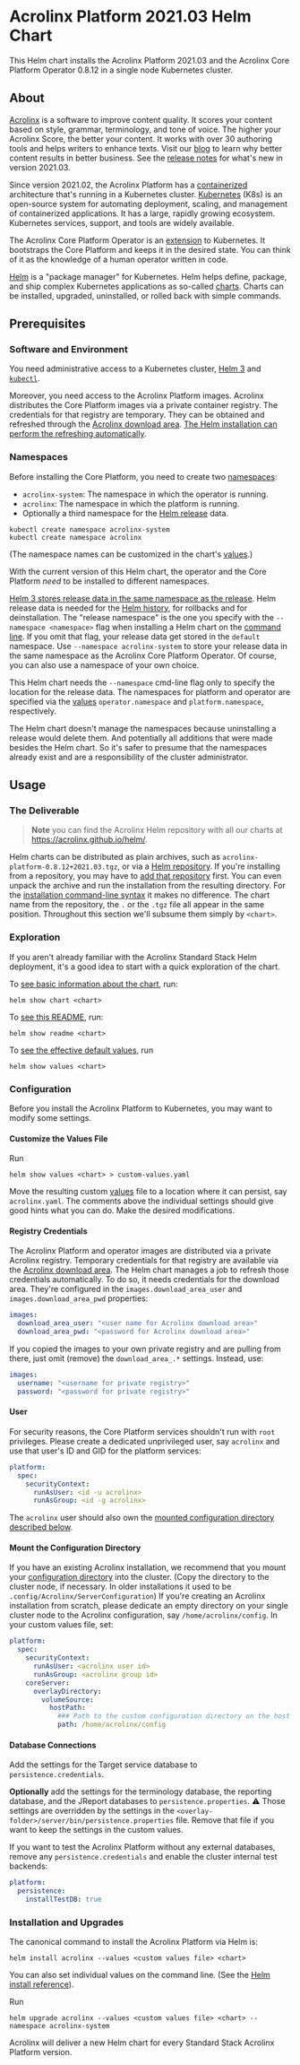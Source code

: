 Acrolinx Platform 2021.03 Helm Chart
===========================================================

This Helm chart installs the Acrolinx Platform 2021.03 and the Acrolinx Core Platform Operator 0.8.12 in a single node Kubernetes cluster.

About
-------

[Acrolinx][acrolinx-platform] is a software to improve content quality.
It scores your content based on style, grammar, terminology, and tone of voice.
The higher your Acrolinx Score, the better your content.
It works with over 30 authoring tools and helps writers to enhance texts.
Visit our [blog][acrolinx-blog] to learn why better content results in better business.
See the [release notes][acrolinx-release-notes] for what's new in version 2021.03.

Since version 2021.02, the Acrolinx Platform has a [containerized][docker-what-is-a-container] architecture that's running in a Kubernetes cluster.
[Kubernetes][kubernetes-home] (K8s) is an open-source system for automating deployment, scaling, and management of containerized applications.
It has a large, rapidly growing ecosystem.
Kubernetes services, support, and tools are widely available.

The Acrolinx Core Platform Operator is an [extension][kubernetes-operator-pattern] to Kubernetes.
It bootstraps the Core Platform and keeps it in the desired state.
You can think of it as the knowledge of a human operator written in code.

[Helm][helm-home] is a "package manager" for Kubernetes.
Helm helps define, package, and ship complex Kubernetes applications as so-called [charts][helm-charts].
Charts can be installed, upgraded, uninstalled, or rolled back with simple commands.


Prerequisites
--------------

### Software and Environment

You need administrative access to a Kubernetes cluster, [Helm 3][helm-3] and [`kubectl`][kubernetes-kubectl].

Moreover, you need access to the Acrolinx Platform images.
Acrolinx distributes the Core Platform images via a private container registry. 
The credentials for that registry are temporary. 
They can be obtained and refreshed through the [Acrolinx download area][acrolinx-docs-download-area].
[The Helm installation can perform the refreshing automatically][this-creds].

### Namespaces

Before installing the Core Platform, you need to create two [namespaces][kubernetes-namespaces]:
* `acrolinx-system`: The namespace in which the operator is running.
* `acrolinx`: The namespace in which the platform is running.
* Optionally a third namespace for the [Helm release][helm-concepts] data.
```shell
kubectl create namespace acrolinx-system
kubectl create namespace acrolinx
```
(The namespace names can be customized in the chart's [values][helm-value-files].)

With the current version of this Helm chart, the operator and the Core Platform _need_ to be installed to different namespaces.

[Helm 3 stores release data in the same namespace as the release][helm-release-data-namespace].
Helm release data is needed for the [Helm history][helm-history], for rollbacks and for deinstallation.
The "release namespace" is the one you specify with the `--namespace <namespace>` flag when installing a Helm chart on the [command line][this-usage].
If you omit that flag, your release data get stored in the `default` namespace.
Use `--namespace acrolinx-system` to store your release data in the same namespace as the Acrolinx Core Platform Operator.
Of course, you can also use a namespace of your own choice.

This Helm chart needs the `--namespace` cmd-line flag only to specify the location for the release data.
The namespaces for platform and operator are specified via the [values][helm-value-files] `operator.namespace` and `platform.namespace`, respectively.

The Helm chart doesn't manage the namespaces because uninstalling a release would delete them.
And potentially all additions that were made besides the Helm chart.
So it's safer to presume that the namespaces already exist and are a responsibility of the cluster administrator.


Usage
-------

### The Deliverable

> **Note** you can find the Acrolinx Helm repository with all our charts at https://acrolinx.github.io/helm/.

Helm charts can be distributed as plain archives, such as `acrolinx-platform-0.8.12+2021.03.tgz`, or via a [Helm repository][helm-repos].
If you're installing from a repository, you may have to [add that repository][helm-repo-add] first.
You can even unpack the archive and run the installation from the resulting directory.
For the [installation command-line syntax][helm-install] it makes no difference.
The chart name from the repository, the `.` or the `.tgz` file all appear in the same position.
Throughout this section we'll subsume them simply by `<chart>`.

### Exploration

If you aren't already familiar with the Acrolinx Standard Stack Helm deployment, it's a good idea to start with a quick exploration of the chart.

To [see basic information about the chart][helm-show-chart], run:
```shell
helm show chart <chart>
```

To [see this README][helm-show-readme], run:
```shell
helm show readme <chart>
```

To [see the effective default values][helm-show-values], run
```shell
helm show values <chart>
```

### Configuration

Before you install the Acrolinx Platform to Kubernetes, you may want to modify some settings.

#### Customize the Values File
Run
```shell
helm show values <chart> > custom-values.yaml
```
Move the resulting custom [values][helm-value-files] file to a location where it can persist, say `acrolinx.yaml`.
The comments above the individual settings should give good hints what you can do.
Make the desired modifications.

#### Registry Credentials

The Acrolinx Platform and operator images are distributed via a private Acrolinx registry. 
Temporary credentials for that registry are available via the [Acrolinx download area][acrolinx-docs-download-area].
The Helm chart manages a job to refresh those credentials automatically.
To do so, it needs credentials for the download area. 
They're configured in the `images.download_area_user` and `images.download_area_pwd` properties:
```yaml
images:
  download_area_user: "<user name for Acrolinx download area>"
  download_area_pwd: "<password for Acrolinx download area>"
```

If you copied the images to your own private registry and are pulling from there, just omit (remove) the `download_area_.*` settings.
Instead, use: 
```yaml
images:
  username: "<username for private registry>"
  password: "<password for private registry>"
```

#### User
For security reasons, the Core Platform services shouldn't run with `root` privileges. 
Please create a dedicated unprivileged user, say `acrolinx` and use that user's ID and GID for the platform services:
```yaml
platform:
  spec:
    securityContext:
      runAsUser: <id -u acrolinx>
      runAsGroup: <id -g acrolinx>
```
The `acrolinx` user should also own the [mounted configuration directory described below][this-mount-overlay].

#### Mount the Configuration Directory

If you have an existing Acrolinx installation, we recommend that you mount your [configuration directory][acrolinx-docs-configuration-directory] into the cluster.
(Copy the directory to the cluster node, if necessary. In older installations it used to be `.config/Acrolinx/ServerConfiguration`)
If you're creating an Acrolinx installation from scratch, please dedicate an empty directory on your single cluster node to the Acrolinx configuration, say `/home/acrolinx/config`.
In your custom values file, set:
```yaml
platform:
  spec:
    securityContext:
      runAsUser: <acrolinx user id>
      runAsGroup: <acrolinx group id>
    coreServer:
      overlayDirectory:
        volumeSource:
          hostPath:
            ### Path to the custom configuration directory on the host system.
            path: /home/acrolinx/config
```

#### Database Connections

Add the settings for the Target service database to `persistence.credentials`.

**Optionally** add the settings for the terminology database, the reporting database, and the JReport databases to `persistence.properties`.
:warning: Those settings are overridden by the settings in the `<overlay-folder>/server/bin/persistence.properties` file.
Remove that file if you want to keep the settings in the custom values.

If you want to test the Acrolinx Platform without any external databases, remove any `persistence.credentials` and enable the cluster internal test backends:
```yaml
platform:
  persistence:
    installTestDB: true
```

### Installation and Upgrades

The canonical command to install the Acrolinx Platform via Helm is:
```shell
helm install acrolinx --values <custom values file> <chart>
```
You can also set individual values on the command line. (See the [Helm install reference][helm-install]).

Run
```shell
helm upgrade acrolinx --values <custom values file> <chart> --namespace acrolinx-system
```

Acrolinx will deliver a new Helm chart for every Standard Stack Acrolinx Platform version.


[acrolinx-blog]: https://www.acrolinx.com/blog/
[acrolinx-docs]: https://docs.acrolinx.com/doc/en
[acrolinx-docs-configuration-directory]: https://docs.acrolinx.com/coreplatform/latest/en/advanced/the-configuration-directory
[acrolinx-docs-download-area]: https://docs.acrolinx.com/coreplatform/latest/en/acrolinx-on-premise-only/maintain-the-core-platform/download-updated-software
[acrolinx-home]: https://www.acrolinx.com
[acrolinx-platform]: https://www.acrolinx.com/the-acrolinx-content-strategy-governance-platform/
[acrolinx-release-notes]: https://docs.acrolinx.com/coreplatform/2021.03/en/acrolinx-core-platform-releases/acrolinx-release-notes-including-subsequent-service-releases
[docker-what-is-a-container]: https://www.docker.com/resources/what-container
[helm-3]: https://helm.sh/blog/helm-3-released/
[helm-charts]: https://helm.sh/docs/topics/charts/
[helm-concepts]: https://helm.sh/docs/intro/using_helm/#three-big-concepts
[helm-history]: https://helm.sh/docs/helm/helm_history/
[helm-home]: https://helm.sh/
[helm-install]: https://helm.sh/docs/helm/helm_install/
[helm-release-data-namespace]: https://helm.sh/docs/faq/#release-names-are-now-scoped-to-the-namespace
[helm-repo-add]: https://helm.sh/docs/intro/quickstart/#initialize-a-helm-chart-repository
[helm-repos]: https://helm.sh/docs/topics/chart_repository/
[helm-value-files]: https://helm.sh/docs/chart_template_guide/values_files/
[helm-show-chart]:https://helm.sh/docs/helm/helm_show_chart/
[helm-show-readme]: https://helm.sh/docs/helm/helm_show_readme/
[helm-show-values]: https://helm.sh/docs/helm/helm_show_values/
[kubernetes-home]: https://kubernetes.io/
[kubernetes-kubectl]: https://kubernetes.io/docs/reference/kubectl/overview/
[kubernetes-namespaces]: https://kubernetes.io/docs/concepts/overview/working-with-objects/namespaces/
[kubernetes-operator-pattern]: https://kubernetes.io/docs/concepts/extend-kubernetes/operator/
[this-creds]: #Registry-Credentials
[this-mount-overlay]: #Mount-the-Configuration-Directory
[this-usage]: #Usage
